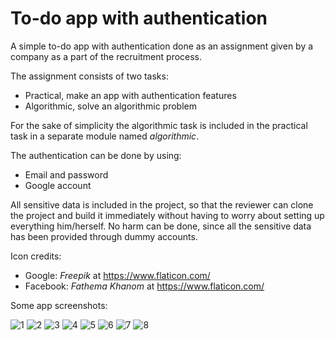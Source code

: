 # To-do app with authentication

A simple to-do app with authentication done as an assignment given by a company as a part of the
recruitment process.

The assignment consists of two tasks:
* Practical, make an app with authentication features
* Algorithmic, solve an algorithmic problem

For the sake of simplicity the algorithmic task is included in the practical task in a separate
module named *algorithmic*.

The authentication can be done by using:
* Email and password
* Google account

All sensitive data is included in the project, so that the reviewer can clone the project and
build it immediately without having to worry about setting up everything him/herself.
No harm can be done, since all the sensitive data has been provided through dummy accounts.

Icon credits:
* Google: *Freepik* at https://www.flaticon.com/
* Facebook: *Fathema Khanom* at https://www.flaticon.com/

Some app screenshots:

![1](./screenshots/1.png)
![2](./screenshots/2.png)
![3](./screenshots/3.png)
![4](./screenshots/4.png)
![5](./screenshots/5.png)
![6](./screenshots/6.png)
![7](./screenshots/7.png)
![8](./screenshots/8.png)
